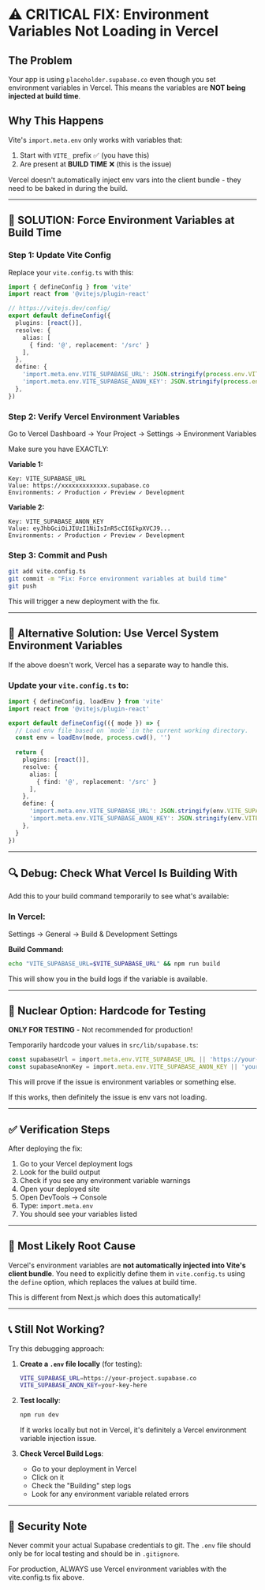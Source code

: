 # ⚠️ CRITICAL FIX: Environment Variables Not Loading in Vercel

## The Problem
Your app is using `placeholder.supabase.co` even though you set environment variables in Vercel. This means the variables are **NOT being injected at build time**.

## Why This Happens
Vite's `import.meta.env` only works with variables that:
1. Start with `VITE_` prefix ✅ (you have this)
2. Are present at **BUILD TIME** ❌ (this is the issue)

Vercel doesn't automatically inject env vars into the client bundle - they need to be baked in during the build.

---

## 🔧 SOLUTION: Force Environment Variables at Build Time

### Step 1: Update Vite Config

Replace your `vite.config.ts` with this:

```typescript
import { defineConfig } from 'vite'
import react from '@vitejs/plugin-react'

// https://vitejs.dev/config/
export default defineConfig({
  plugins: [react()],
  resolve: {
    alias: [
      { find: '@', replacement: '/src' }
    ],
  },
  define: {
    'import.meta.env.VITE_SUPABASE_URL': JSON.stringify(process.env.VITE_SUPABASE_URL),
    'import.meta.env.VITE_SUPABASE_ANON_KEY': JSON.stringify(process.env.VITE_SUPABASE_ANON_KEY),
  },
})
```

### Step 2: Verify Vercel Environment Variables

Go to Vercel Dashboard → Your Project → Settings → Environment Variables

Make sure you have EXACTLY:

**Variable 1:**
```
Key: VITE_SUPABASE_URL
Value: https://xxxxxxxxxxxxx.supabase.co
Environments: ✓ Production ✓ Preview ✓ Development
```

**Variable 2:**
```
Key: VITE_SUPABASE_ANON_KEY
Value: eyJhbGciOiJIUzI1NiIsInR5cCI6IkpXVCJ9...
Environments: ✓ Production ✓ Preview ✓ Development
```

### Step 3: Commit and Push
```bash
git add vite.config.ts
git commit -m "Fix: Force environment variables at build time"
git push
```

This will trigger a new deployment with the fix.

---

## 🎯 Alternative Solution: Use Vercel System Environment Variables

If the above doesn't work, Vercel has a separate way to handle this.

### Update your `vite.config.ts` to:

```typescript
import { defineConfig, loadEnv } from 'vite'
import react from '@vitejs/plugin-react'

export default defineConfig(({ mode }) => {
  // Load env file based on `mode` in the current working directory.
  const env = loadEnv(mode, process.cwd(), '')
  
  return {
    plugins: [react()],
    resolve: {
      alias: [
        { find: '@', replacement: '/src' }
      ],
    },
    define: {
      'import.meta.env.VITE_SUPABASE_URL': JSON.stringify(env.VITE_SUPABASE_URL || process.env.VITE_SUPABASE_URL),
      'import.meta.env.VITE_SUPABASE_ANON_KEY': JSON.stringify(env.VITE_SUPABASE_ANON_KEY || process.env.VITE_SUPABASE_ANON_KEY),
    },
  }
})
```

---

## 🔍 Debug: Check What Vercel Is Building With

Add this to your build command temporarily to see what's available:

### In Vercel:
Settings → General → Build & Development Settings

**Build Command:**
```bash
echo "VITE_SUPABASE_URL=$VITE_SUPABASE_URL" && npm run build
```

This will show you in the build logs if the variable is available.

---

## 🚨 Nuclear Option: Hardcode for Testing

**ONLY FOR TESTING** - Not recommended for production!

Temporarily hardcode your values in `src/lib/supabase.ts`:

```typescript
const supabaseUrl = import.meta.env.VITE_SUPABASE_URL || 'https://your-actual-project.supabase.co';
const supabaseAnonKey = import.meta.env.VITE_SUPABASE_ANON_KEY || 'your-actual-anon-key-here';
```

This will prove if the issue is environment variables or something else.

If this works, then definitely the issue is env vars not loading.

---

## ✅ Verification Steps

After deploying the fix:

1. Go to your Vercel deployment logs
2. Look for the build output
3. Check if you see any environment variable warnings
4. Open your deployed site
5. Open DevTools → Console
6. Type: `import.meta.env`
7. You should see your variables listed

---

## 🎯 Most Likely Root Cause

Vercel's environment variables are **not automatically injected into Vite's client bundle**. You need to explicitly define them in `vite.config.ts` using the `define` option, which replaces the values at build time.

This is different from Next.js which does this automatically!

---

## 📞 Still Not Working?

Try this debugging approach:

1. **Create a `.env` file locally** (for testing):
   ```bash
   VITE_SUPABASE_URL=https://your-project.supabase.co
   VITE_SUPABASE_ANON_KEY=your-key-here
   ```

2. **Test locally**:
   ```bash
   npm run dev
   ```
   
   If it works locally but not in Vercel, it's definitely a Vercel environment variable injection issue.

3. **Check Vercel Build Logs**:
   - Go to your deployment in Vercel
   - Click on it
   - Check the "Building" step logs
   - Look for any environment variable related errors

---

## 🔐 Security Note

Never commit your actual Supabase credentials to git. The `.env` file should only be for local testing and should be in `.gitignore`.

For production, ALWAYS use Vercel environment variables with the vite.config.ts fix above.
